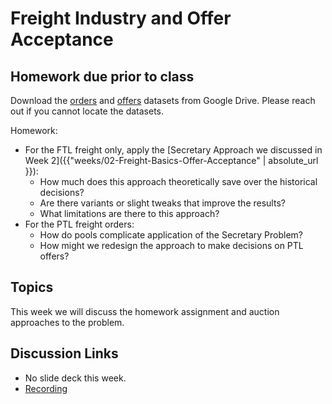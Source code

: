 # Freight Industry and Offer Acceptance 

## Homework due prior to class

Download the [orders](https://drive.google.com/file/d/1bXMKg5p1jrk8uvCxT5SYAlYXBOOCJcUy) and 
[offers](https://drive.google.com/file/d/1N74nU6cxXWkchkAj12eOHvMU7b5DIS9u) datasets from Google Drive. 
Please reach out if you cannot locate the datasets.

Homework:
- For the FTL freight only, apply the [Secretary Approach we discussed in Week 2]({{"weeks/02-Freight-Basics-Offer-Acceptance" | absolute_url }}):
  - How much does this approach theoretically save over the historical 
    decisions?
  - Are there variants or slight tweaks that improve the results?
  - What limitations are there to this approach?
- For the PTL freight orders:
  - How do pools complicate application of the Secretary Problem?
  - How might we redesign the approach to make decisions on PTL offers?

## Topics

This week we will discuss the homework assignment and auction approaches to 
the problem.

## Discussion Links
* No slide deck this week.
* [Recording](https://drive.google.com/file/d/1bT5gXNATrpLFezSvEhJddeBlqM86JPgs) 
